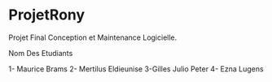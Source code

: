 # ProjetRony
Projet Final Conception et Maintenance Logicielle.                                                                                                                                                    





Nom Des Etudiants                                                                                                                                                                            

1- Maurice Brams
2- Mertilus Eldieunise
3-Gilles Julio Peter
4- Ezna Lugens
